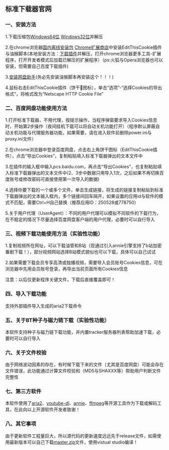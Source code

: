 ## 标准下载器官网


### 一、安装方法

1.下载压缩包[Windows64位](https://lanzous.com/id1lplg)  [Windows32位](https://lanzous.com/id1m2mf)并解压

2.在chrome浏览器[国内离线安装包](https://www.lanzous.com/i9r1beh)  [Chrome扩展商店](https://chrome.google.com/webstore/detail/editthiscookie/fngmhnnpilhplaeedifhccceomclgfbg?hl=zh-CN)中安装EditThisCookie插件与油猴脚本(本地安装方法：[下载插件](https://www.lanzous.com/i9mqftg)并解压，打开chrome浏览器更多工具-扩展程序，打开开发者模式后加载已解压的扩展程序）（ps:火狐与Opera浏览器也可以安装，但需要自己百度下载插件)

3.[安装网盘助手](https://greasyfork.org/scripts/378301-%E7%BD%91%E7%9B%98%E5%8A%A9%E6%89%8B/code/%E7%BD%91%E7%9B%98%E5%8A%A9%E6%89%8B.user.js)(务必先安装油猴脚本再安装这个！！！)

4.鼠标右击EditThisCookie插件（饼干🍪图标），单击“选项”-“选择Cookies的导出格式”，将格式改为“Netscape HTTP Cookie File”

### 二、百度网盘功能使用方法

1.打开标准下载器，不用代理，按提示操作，当程序弹窗要求导入Cookies信息时，开始第2步操作（夜间挂机下载可以将自动关机功能打开）（程序默认屏蔽自动关机功能与代理服务器功能，如果需要，请在进入软件前删除power.ini与proxy.ini文件）

2.在chrome浏览器中登录百度网盘，点击右上角饼干图标（EditThisCookie插件），点击“导出Cookies”，复制粘贴填入标准下载器弹出的文本文件中

3.在插件的输入框中输入pcs.baidu.com，再点击“导出Cookies”，也复制粘贴填入标准下载器弹出的文本文件中(2、3步中数据只用导入1次，之后如果不再切换百度账号或修改密码可直接使用第一次导入的数据)

4.选择你要下载的一个或多个文件，单击生成链接，将生成的链接复制粘贴到标准下载器弹出的文本输入框内，多个链接间回车隔开，如果设置的应用id与软件的模式不匹配，需要Ctrl+H自己替换（推荐应用ID：250528或778750）

5.关于用户代理（UserAgent）：不同的用户代理可以模拟不同软件的下载行为，在不稳定的情况下尽量选择百度网盘客户端的用户代理，必要时可以自行导入

### 三、视频下载功能使用方法（实验性功能）

1.复制视频所在网址，可以下载油管和B站（现通过引入annie引擎支持了b站加密番剧下载！），部分视频网站选择B站模式貌似也可以下载，具体可以自己试试

2.如果需要下载会员专享高清或独播视频，需要导入会员账号Cookies信息，可在浏览器中先用会员账号登录，再导出当前页面所有Cookies信息

注意：以后仅更新程序关键文件，下载后直接覆盖即可！

### 四、导入下载功能

支持外部插件导入生成的aria2下载命令

### 五、关于BT种子与磁力链下载（实验性功能）

本软件支持种子与磁力链下载功能，并内置tracker服务器列表帮助加速下载，必要时可以自行导入

### 六、关于文件校验

由于网络波动因素的存在，有时候下载下来的文件（尤其是百度网盘）可能会存在文件错误，此功能通过计算文件校验和（MD5与SHAXXX等）帮助用户判断文件完整性

### 七、第三方软件

本软件使用了[aria2](https://aria2.github.io/)、[youtube-dl](https://github.com/ytdl-org/youtube-dl)、[annie](https://github.com/iawia002/annie)、[ffmpeg](https://ffmpeg.org/)等开源工具作为下载或解码工具，在此向以上开源软件开发者致谢！

### 八、其它事项

由于更新软件工程量巨大，所以源代码的更新速度远远先于release文件，如需使用最新版本可以自己下载[master.zip](https://github.com/HXHGTS/FreeDownloader/archive/master.zip)文件，使用vistual studio编译！


